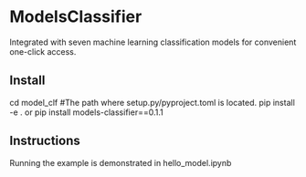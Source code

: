 # ModelsClassifier
Integrated with seven machine learning classification models for convenient one-click access.
## Install
cd model_clf #The path where setup.py/pyproject.toml is located.
pip install -e . or pip install models-classifier==0.1.1

## Instructions
Running the example is demonstrated in hello_model.ipynb
